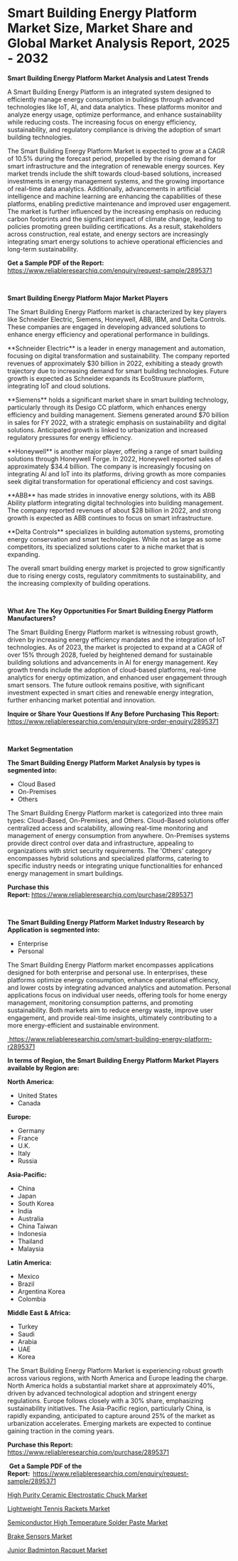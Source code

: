 <p><h1>Smart Building Energy Platform Market Size, Market Share and Global Market Analysis Report, 2025 - 2032</h1></p><p><strong>Smart Building Energy Platform Market Analysis and Latest Trends</strong></p>
<p><p>A Smart Building Energy Platform is an integrated system designed to efficiently manage energy consumption in buildings through advanced technologies like IoT, AI, and data analytics. These platforms monitor and analyze energy usage, optimize performance, and enhance sustainability while reducing costs. The increasing focus on energy efficiency, sustainability, and regulatory compliance is driving the adoption of smart building technologies.</p><p>The Smart Building Energy Platform Market is expected to grow at a CAGR of 10.5% during the forecast period, propelled by the rising demand for smart infrastructure and the integration of renewable energy sources. Key market trends include the shift towards cloud-based solutions, increased investments in energy management systems, and the growing importance of real-time data analytics. Additionally, advancements in artificial intelligence and machine learning are enhancing the capabilities of these platforms, enabling predictive maintenance and improved user engagement. The market is further influenced by the increasing emphasis on reducing carbon footprints and the significant impact of climate change, leading to policies promoting green building certifications. As a result, stakeholders across construction, real estate, and energy sectors are increasingly integrating smart energy solutions to achieve operational efficiencies and long-term sustainability.</p></p>
<p><strong>Get a Sample PDF of the Report:&nbsp;</strong> <a href="https://www.reliableresearchiq.com/enquiry/request-sample/2895371?utm_campaign=1137&utm_medium=2&utm_source=Github&utm_content=ia&utm_term=15032025&utm_id=smart-building-energy-platform">https://www.reliableresearchiq.com/enquiry/request-sample/2895371</a></p>
<p>&nbsp;</p>
<p><strong>Smart Building Energy Platform Major Market Players</strong></p>
<p><p>The Smart Building Energy Platform market is characterized by key players like Schneider Electric, Siemens, Honeywell, ABB, IBM, and Delta Controls. These companies are engaged in developing advanced solutions to enhance energy efficiency and operational performance in buildings.</p><p>**Schneider Electric** is a leader in energy management and automation, focusing on digital transformation and sustainability. The company reported revenues of approximately $30 billion in 2022, exhibiting a steady growth trajectory due to increasing demand for smart building technologies. Future growth is expected as Schneider expands its EcoStruxure platform, integrating IoT and cloud solutions.</p><p>**Siemens** holds a significant market share in smart building technology, particularly through its Desigo CC platform, which enhances energy efficiency and building management. Siemens generated around $70 billion in sales for FY 2022, with a strategic emphasis on sustainability and digital solutions. Anticipated growth is linked to urbanization and increased regulatory pressures for energy efficiency.</p><p>**Honeywell** is another major player, offering a range of smart building solutions through Honeywell Forge. In 2022, Honeywell reported sales of approximately $34.4 billion. The company is increasingly focusing on integrating AI and IoT into its platforms, driving growth as more companies seek digital transformation for operational efficiency and cost savings.</p><p>**ABB** has made strides in innovative energy solutions, with its ABB Ability platform integrating digital technologies into building management. The company reported revenues of about $28 billion in 2022, and strong growth is expected as ABB continues to focus on smart infrastructure.</p><p>**Delta Controls** specializes in building automation systems, promoting energy conservation and smart technologies. While not as large as some competitors, its specialized solutions cater to a niche market that is expanding.</p><p>The overall smart building energy market is projected to grow significantly due to rising energy costs, regulatory commitments to sustainability, and the increasing complexity of building operations.</p></p>
<p>&nbsp;</p>
<p><strong>What Are The Key Opportunities For Smart Building Energy Platform Manufacturers?</strong></p>
<p><p>The Smart Building Energy Platform market is witnessing robust growth, driven by increasing energy efficiency mandates and the integration of IoT technologies. As of 2023, the market is projected to expand at a CAGR of over 15% through 2028, fueled by heightened demand for sustainable building solutions and advancements in AI for energy management. Key growth trends include the adoption of cloud-based platforms, real-time analytics for energy optimization, and enhanced user engagement through smart sensors. The future outlook remains positive, with significant investment expected in smart cities and renewable energy integration, further enhancing market potential and innovation.</p></p>
<p><strong>Inquire or Share Your Questions If Any Before Purchasing This Report:</strong> <a href="https://www.reliableresearchiq.com/enquiry/pre-order-enquiry/2895371?utm_campaign=1137&utm_medium=2&utm_source=Github&utm_content=ia&utm_term=15032025&utm_id=smart-building-energy-platform">https://www.reliableresearchiq.com/enquiry/pre-order-enquiry/2895371</a></p>
<p>&nbsp;</p>
<p><strong>Market Segmentation</strong></p>
<p><strong>The Smart Building Energy Platform Market Analysis by types is segmented into:</strong></p>
<p><ul><li>Cloud Based</li><li>On-Premises</li><li>Others</li></ul></p>
<p><p>The Smart Building Energy Platform market is categorized into three main types: Cloud-Based, On-Premises, and Others. Cloud-Based solutions offer centralized access and scalability, allowing real-time monitoring and management of energy consumption from anywhere. On-Premises systems provide direct control over data and infrastructure, appealing to organizations with strict security requirements. The 'Others' category encompasses hybrid solutions and specialized platforms, catering to specific industry needs or integrating unique functionalities for enhanced energy management in smart buildings.</p></p>
<p><strong>Purchase this Report:&nbsp;</strong><a href="https://www.reliableresearchiq.com/purchase/2895371?utm_campaign=1137&utm_medium=2&utm_source=Github&utm_content=ia&utm_term=15032025&utm_id=smart-building-energy-platform">https://www.reliableresearchiq.com/purchase/2895371</a></p>
<p>&nbsp;</p>
<p><strong>The Smart Building Energy Platform Market Industry Research by Application is segmented into:</strong></p>
<p><ul><li>Enterprise</li><li>Personal</li></ul></p>
<p><p>The Smart Building Energy Platform market encompasses applications designed for both enterprise and personal use. In enterprises, these platforms optimize energy consumption, enhance operational efficiency, and lower costs by integrating advanced analytics and automation. Personal applications focus on individual user needs, offering tools for home energy management, monitoring consumption patterns, and promoting sustainability. Both markets aim to reduce energy waste, improve user engagement, and provide real-time insights, ultimately contributing to a more energy-efficient and sustainable environment.</p></p>
<p><a href="https://www.reliableresearchiq.com/smart-building-energy-platform-r2895371?utm_campaign=1137&utm_medium=2&utm_source=Github&utm_content=ia&utm_term=15032025&utm_id=smart-building-energy-platform">&nbsp;https://www.reliableresearchiq.com/smart-building-energy-platform-r2895371</a></p>
<p><strong>In terms of Region, the Smart Building Energy Platform Market Players available by Region are:</strong></p>
<p>
    <p> <strong> North America: </strong>
        <ul>
            <li>United States</li>
            <li>Canada</li>
        </ul>
        </p> 
    <p> <strong> Europe: </strong>
        <ul>
            <li>Germany</li>
            <li>France</li>
            <li>U.K.</li>
            <li>Italy</li>
            <li>Russia</li>
        </ul>
        </p> 
    <p> <strong> Asia-Pacific: </strong>
        <ul>
            <li>China</li>
            <li>Japan</li>
            <li>South Korea</li>
            <li>India</li>
            <li>Australia</li>
            <li>China Taiwan</li>
            <li>Indonesia</li>
            <li>Thailand</li>
            <li>Malaysia</li>
        </ul>
        </p> 
    <p> <strong> Latin America: </strong>
        <ul>
            <li>Mexico</li>
            <li>Brazil</li>
            <li>Argentina Korea</li>
            <li>Colombia</li>
        </ul>
        </p> 
    <p> <strong> Middle East & Africa: </strong>
        <ul>
            <li>Turkey</li>
            <li>Saudi</li>
            <li>Arabia</li>
            <li>UAE</li>
            <li>Korea</li>
        </ul>
    </p>
    </p>
<p><p>The Smart Building Energy Platform Market is experiencing robust growth across various regions, with North America and Europe leading the charge. North America holds a substantial market share at approximately 40%, driven by advanced technological adoption and stringent energy regulations. Europe follows closely with a 30% share, emphasizing sustainability initiatives. The Asia-Pacific region, particularly China, is rapidly expanding, anticipated to capture around 25% of the market as urbanization accelerates. Emerging markets are expected to continue gaining traction in the coming years.</p></p>
<p><strong>Purchase this Report: </strong><a href="https://www.reliableresearchiq.com/purchase/2895371?utm_campaign=1137&utm_medium=2&utm_source=Github&utm_content=ia&utm_term=15032025&utm_id=smart-building-energy-platform">https://www.reliableresearchiq.com/purchase/2895371</a></p>
<p>&nbsp;<strong>Get a Sample PDF of the Report:&nbsp;&nbsp;</strong><a href="https://www.reliableresearchiq.com/enquiry/request-sample/2895371?utm_campaign=1137&utm_medium=2&utm_source=Github&utm_content=ia&utm_term=15032025&utm_id=smart-building-energy-platform">https://www.reliableresearchiq.com/enquiry/request-sample/2895371</a></p>
<p><strong></strong></p>
<p><p><a href="https://github.com/safatabhee/Market-Research-Report-List-1/blob/main/high-purity-ceramic-electrostatic-chuck-market.md?utm_campaign=1137&utm_medium=2&utm_source=Github&utm_content=ia&utm_term=15032025&utm_id=smart-building-energy-platform">High Purity Ceramic Electrostatic Chuck Market</a></p><p><a href="https://github.com/resiebustin/Market-Research-Report-List-1/blob/main/lightweight-tennis-rackets-market.md?utm_campaign=1137&utm_medium=2&utm_source=Github&utm_content=ia&utm_term=15032025&utm_id=smart-building-energy-platform">Lightweight Tennis Rackets Market</a></p><p><a href="https://github.com/rwanjamiul/Market-Research-Report-List-1/blob/main/semiconductor-high-temperature-solder-paste-market.md?utm_campaign=1137&utm_medium=2&utm_source=Github&utm_content=ia&utm_term=15032025&utm_id=smart-building-energy-platform">Semiconductor High Temperature Solder Paste Market</a></p><p><a href="https://github.com/sivyerloucks/Market-Research-Report-List-1/blob/main/brake-sensors-market.md?utm_campaign=1137&utm_medium=2&utm_source=Github&utm_content=ia&utm_term=15032025&utm_id=smart-building-energy-platform">Brake Sensors Market</a></p><p><a href="https://github.com/tamerlgwilt/Market-Research-Report-List-1/blob/main/junior-badminton-racquet-market.md?utm_campaign=1137&utm_medium=2&utm_source=Github&utm_content=ia&utm_term=15032025&utm_id=smart-building-energy-platform">Junior Badminton Racquet Market</a></p></p>